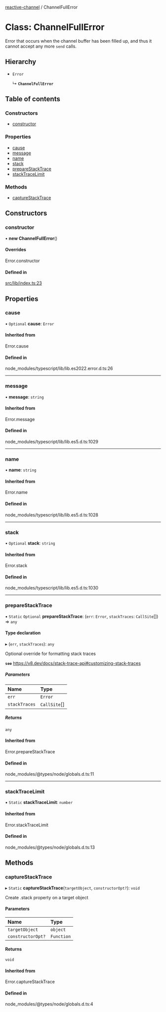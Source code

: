 [reactive-channel](../README.md) / ChannelFullError

# Class: ChannelFullError

Error that occurs when the channel buffer has been filled up, and thus it cannot
accept any more `send` calls.

## Hierarchy

- `Error`

  ↳ **`ChannelFullError`**

## Table of contents

### Constructors

- [constructor](ChannelFullError.md#constructor)

### Properties

- [cause](ChannelFullError.md#cause)
- [message](ChannelFullError.md#message)
- [name](ChannelFullError.md#name)
- [stack](ChannelFullError.md#stack)
- [prepareStackTrace](ChannelFullError.md#preparestacktrace)
- [stackTraceLimit](ChannelFullError.md#stacktracelimit)

### Methods

- [captureStackTrace](ChannelFullError.md#capturestacktrace)

## Constructors

### constructor

• **new ChannelFullError**()

#### Overrides

Error.constructor

#### Defined in

[src/lib/index.ts:23](https://github.com/cdellacqua/channel.js/blob/main/src/lib/index.ts#L23)

## Properties

### cause

• `Optional` **cause**: `Error`

#### Inherited from

Error.cause

#### Defined in

node_modules/typescript/lib/lib.es2022.error.d.ts:26

___

### message

• **message**: `string`

#### Inherited from

Error.message

#### Defined in

node_modules/typescript/lib/lib.es5.d.ts:1029

___

### name

• **name**: `string`

#### Inherited from

Error.name

#### Defined in

node_modules/typescript/lib/lib.es5.d.ts:1028

___

### stack

• `Optional` **stack**: `string`

#### Inherited from

Error.stack

#### Defined in

node_modules/typescript/lib/lib.es5.d.ts:1030

___

### prepareStackTrace

▪ `Static` `Optional` **prepareStackTrace**: (`err`: `Error`, `stackTraces`: `CallSite`[]) => `any`

#### Type declaration

▸ (`err`, `stackTraces`): `any`

Optional override for formatting stack traces

**`see`** https://v8.dev/docs/stack-trace-api#customizing-stack-traces

##### Parameters

| Name | Type |
| :------ | :------ |
| `err` | `Error` |
| `stackTraces` | `CallSite`[] |

##### Returns

`any`

#### Inherited from

Error.prepareStackTrace

#### Defined in

node_modules/@types/node/globals.d.ts:11

___

### stackTraceLimit

▪ `Static` **stackTraceLimit**: `number`

#### Inherited from

Error.stackTraceLimit

#### Defined in

node_modules/@types/node/globals.d.ts:13

## Methods

### captureStackTrace

▸ `Static` **captureStackTrace**(`targetObject`, `constructorOpt?`): `void`

Create .stack property on a target object

#### Parameters

| Name | Type |
| :------ | :------ |
| `targetObject` | `object` |
| `constructorOpt?` | `Function` |

#### Returns

`void`

#### Inherited from

Error.captureStackTrace

#### Defined in

node_modules/@types/node/globals.d.ts:4

